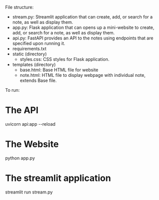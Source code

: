 File structure:
- stream.py: Streamlit application that can create, add, or search for a note, as well as display them.
- app.py: Flask application that can opens up a mini-website to create, add, or search for a note, as well as display them.
- api.py: FastAPI provides an API to the notes using endpoints that are specified upon running it.
- requirements.txt
- static (directory)
  -   styles.css: CSS styles for Flask application.
- templates (directory)
  - base.html: Base HTML file for website
  - note.html: HTML file to display webpage with individual note, extends Base file.

To run:
# The API
uvicorn api:app --reload

# The Website
python app.py

# The streamlit application
streamlit run stream.py
